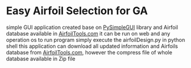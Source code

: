 
# Easy Airfoil Selection for GA

simple GUI application created base on [PySimpleGUI](https://github.com/PySimpleGUI/PySimpleGUI) library and Airfoil database available in [AirfoilTools.com](http://www.airfoiltools.com/search/airfoils?m=a)
it can be run on web and any operation os
to run program simply execute the airfoilDesign.py in python shell 
this application can download all updated information and Airfoils database from [AirfoilTools.com](http://www.airfoiltools.com/search/airfoils?m=a), however the compress file of whole database available in Zip file

